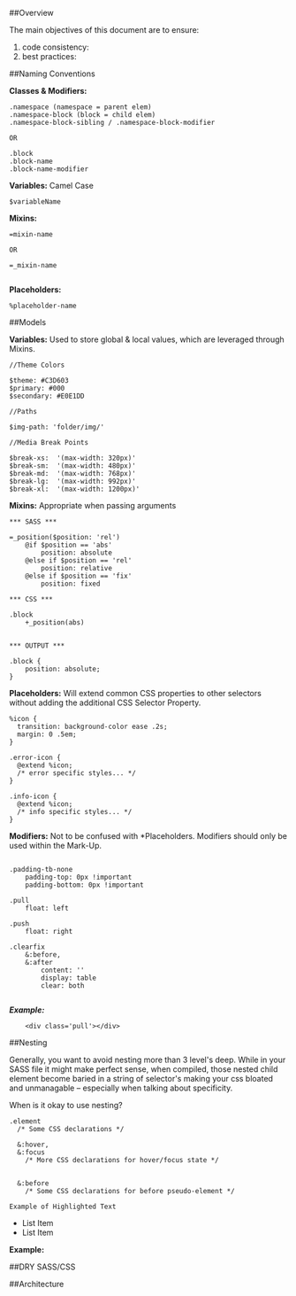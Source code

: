 ##Overview

The main objectives of this document are to ensure:

1. code consistency:
2. best practices:

##Naming Conventions


**Classes & Modifiers:** 

```
.namespace (namespace = parent elem)
.namespace-block (block = child elem)
.namespace-block-sibling / .namespace-block-modifier

OR

.block
.block-name
.block-name-modifier

```

**Variables:** Camel Case

```
$variableName

```

**Mixins:**

```
=mixin-name

OR

=_mixin-name


```

**Placeholders:**

```
%placeholder-name
```

##Models


**Variables:**
Used to store global & local values, which are leveraged through Mixins.

```
//Theme Colors

$theme: #C3D603
$primary: #000
$secondary: #E0E1DD

//Paths

$img-path: 'folder/img/'

//Media Break Points

$break-xs:	'(max-width: 320px)'
$break-sm: 	'(max-width: 480px)'
$break-md: 	'(max-width: 768px)'
$break-lg: 	'(max-width: 992px)'
$break-xl:	'(max-width: 1200px)'

```


**Mixins:**
Appropriate when passing arguments

```
*** SASS ***

=_position($position: 'rel')
	@if $position == 'abs'
		position: absolute
	@else if $position == 'rel'
		position: relative
	@else if $position == 'fix'
		position: fixed
		
*** CSS ***

.block
	+_position(abs)


*** OUTPUT ***

.block {
	position: absolute;
}

```

**Placeholders:** Will extend common CSS properties to other selectors without adding the additional CSS Selector Property. 

```
%icon {
  transition: background-color ease .2s;
  margin: 0 .5em;
}

.error-icon {
  @extend %icon;
  /* error specific styles... */
}

.info-icon {
  @extend %icon;
  /* info specific styles... */
}

```


**Modifiers:**
Not to be confused with *Placeholders. Modifiers should only be used within the Mark-Up.

```

.padding-tb-none
	padding-top: 0px !important
	padding-bottom: 0px !important

.pull
	float: left
	
.push
	float: right
	
.clearfix
	&:before,
	&:after
		content: ''
		display: table
		clear: both


```

***Example:***

```
	<div class='pull'></div>

```



##Nesting

Generally, you want to avoid nesting more than 3 level's deep. While in your SASS file it might make perfect sense, when compiled, those nested child element become baried in a string of selector's making your css bloated and unmanagable – especially when talking about specificity.

When is it okay to use nesting?

```
.element
  /* Some CSS declarations */
 
  &:hover,
  &:focus
    /* More CSS declarations for hover/focus state */

 
  &:before
    /* Some CSS declarations for before pseudo-element */
```





`
Example of Highlighted Text
`



- List Item
- List Item


**Example:**


##DRY SASS/CSS







##Architecture



